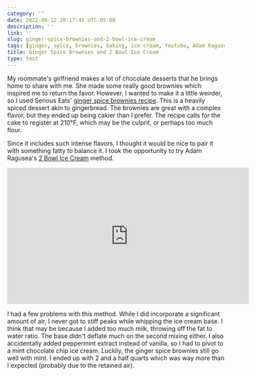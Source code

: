 ```yaml
---
category: ''
date: 2022-06-12 20:17:45 UTC-05:00
description: ''
link: ''
slug: ginger-spice-brownies-and-2-bowl-ice-cream
tags: [ginger, spice, brownies, baking, ice cream, Youtube, Adam Ragusea, Serious Eats, mint, mistake]
title: Ginger Spice Brownies and 2 Bowl Ice Cream
type: text
---
```

My roommate's girlfriend makes a lot of chocolate desserts that he brings home to share with me.
She made some really good brownies which inspired me to return the favor.
However, I wanted to make it a little weirder, so I used Serious Eats' [ginger spice brownies recipe](https://www.seriouseats.com/ginger-spice-brownies-5216863).
This is a heavily spiced dessert akin to gingerbread.
The brownies are great with a complex flavor, but they ended up being cakier than I prefer.
The recipe calls for the cake to register at 210°F, which  may be the culprit, or perhaps too much flour.

Since it includes such intense flavors, I thought it would be nice to pair it with something fatty to balance it.
I took the opportunity to try Adam Ragusea's [2 Bowl Ice Cream](https://www.youtube.com/watch?v=p-SikBqk2PM) method.

<iframe width="560" height="315" src="https://www.youtube-nocookie.com/embed/p-SikBqk2PM" title="YouTube video player" frameborder="0" allow="accelerometer; autoplay; clipboard-write; encrypted-media; gyroscope; picture-in-picture" allowfullscreen></iframe>

I had a few problems with this method.
While I did incorporate a significant amount of air, I never got to stiff peaks while whipping the ice cream base.
I think that may be because I added too much milk, throwing off the fat to water ratio.
The base didn't deflate much on the second mixing either.
I also accidentally added peppermint extract instead of vanilla, so I had to pivot to a mint chocolate chip ice cream.
Luckily, the ginger spice brownies still go well with mint.
I ended up with 2 and a half quarts which was way more than I expected (probably due to the retained air).